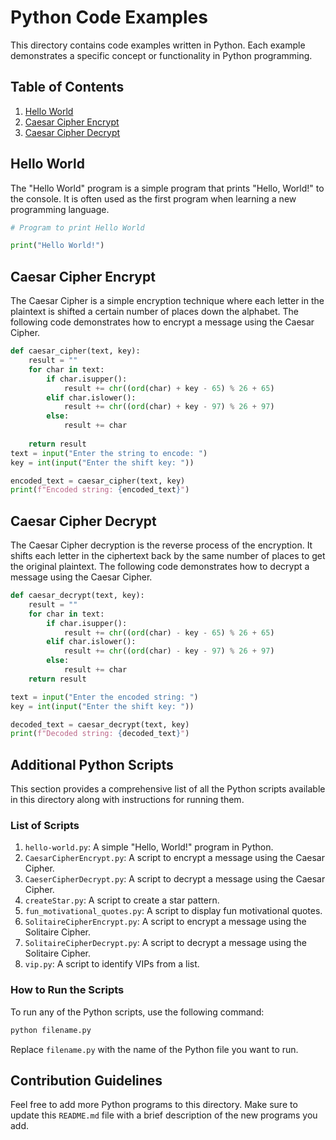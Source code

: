 # Python Code Examples

This directory contains code examples written in Python. Each example demonstrates a specific concept or functionality in Python programming.

## Table of Contents

1. [Hello World](#hello-world)
2. [Caesar Cipher Encrypt](#caesar-cipher-encrypt)
3. [Caesar Cipher Decrypt](#caesar-cipher-decrypt)

## Hello World

The "Hello World" program is a simple program that prints "Hello, World!" to the console. It is often used as the first program when learning a new programming language.

```python
# Program to print Hello World

print("Hello World!")
```

## Caesar Cipher Encrypt

The Caesar Cipher is a simple encryption technique where each letter in the plaintext is shifted a certain number of places down the alphabet. The following code demonstrates how to encrypt a message using the Caesar Cipher.

```python
def caesar_cipher(text, key):
    result = ""
    for char in text:
        if char.isupper():
            result += chr((ord(char) + key - 65) % 26 + 65)
        elif char.islower():
            result += chr((ord(char) + key - 97) % 26 + 97)
        else:
            result += char
    
    return result
text = input("Enter the string to encode: ")
key = int(input("Enter the shift key: "))

encoded_text = caesar_cipher(text, key)
print(f"Encoded string: {encoded_text}")
```

## Caesar Cipher Decrypt

The Caesar Cipher decryption is the reverse process of the encryption. It shifts each letter in the ciphertext back by the same number of places to get the original plaintext. The following code demonstrates how to decrypt a message using the Caesar Cipher.

```python
def caesar_decrypt(text, key):
    result = ""
    for char in text:
        if char.isupper():
            result += chr((ord(char) - key - 65) % 26 + 65)
        elif char.islower():
            result += chr((ord(char) - key - 97) % 26 + 97)
        else:
            result += char
    return result

text = input("Enter the encoded string: ")
key = int(input("Enter the shift key: "))

decoded_text = caesar_decrypt(text, key)
print(f"Decoded string: {decoded_text}")
```

## Additional Python Scripts

This section provides a comprehensive list of all the Python scripts available in this directory along with instructions for running them.

### List of Scripts

1. `hello-world.py`: A simple "Hello, World!" program in Python.
2. `CaesarCipherEncrypt.py`: A script to encrypt a message using the Caesar Cipher.
3. `CaeserCipherDecrypt.py`: A script to decrypt a message using the Caesar Cipher.
4. `createStar.py`: A script to create a star pattern.
5. `fun_motivational_quotes.py`: A script to display fun motivational quotes.
6. `SolitaireCipherEncrypt.py`: A script to encrypt a message using the Solitaire Cipher.
7. `SolitaireCipherDecrypt.py`: A script to decrypt a message using the Solitaire Cipher.
8. `vip.py`: A script to identify VIPs from a list.

### How to Run the Scripts

To run any of the Python scripts, use the following command:

```sh
python filename.py
```

Replace `filename.py` with the name of the Python file you want to run.

## Contribution Guidelines

Feel free to add more Python programs to this directory. Make sure to update this `README.md` file with a brief description of the new programs you add.
